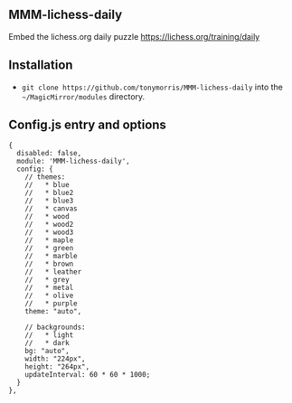 ## MMM-lichess-daily

Embed the lichess.org daily puzzle https://lichess.org/training/daily

## Installation

* `git clone https://github.com/tonymorris/MMM-lichess-daily` into the `~/MagicMirror/modules` directory.


## Config.js entry and options

    {
      disabled: false,
      module: 'MMM-lichess-daily',
      config: {
        // themes:
        //   * blue
        //   * blue2
        //   * blue3
        //   * canvas
        //   * wood
        //   * wood2
        //   * wood3
        //   * maple
        //   * green
        //   * marble
        //   * brown
        //   * leather
        //   * grey
        //   * metal
        //   * olive
        //   * purple
        theme: "auto",
        
        // backgrounds:
        //   * light
        //   * dark
        bg: "auto",
        width: "224px",
        height: "264px",
        updateInterval: 60 * 60 * 1000;
      }
    },
